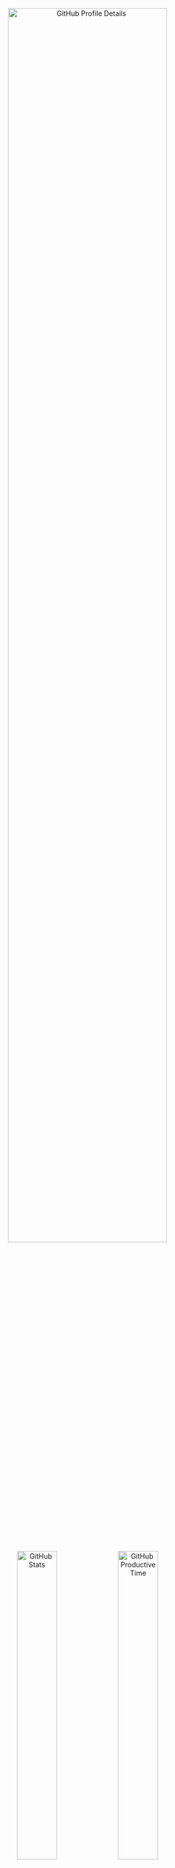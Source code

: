 <!--
  **vargalott/vargalott** is a ✨ _special_ ✨ repository because its `README.md`
  (this file) appears on your GitHub profile.
-->

<!-- https://github.com/vn7n24fzkq/github-profile-summary-cards -->
<div align="center">
    <img alt="GitHub Profile Details" width="80%" src="http://github-profile-summary-cards.vercel.app/api/cards/profile-details?username=vargalott&theme=github_dark"/>
    <img alt="GitHub Stats" width="40%" src="http://github-profile-summary-cards.vercel.app/api/cards/stats?username=vargalott&theme=github_dark">
    <img alt="GitHub Productive Time" width="40%" src="http://github-profile-summary-cards.vercel.app/api/cards/productive-time?username=vargalott&theme=github_dark"/>
    <img alt="GitHub Repos Per Language" width="40%" src="http://github-profile-summary-cards.vercel.app/api/cards/repos-per-language?username=vargalott&theme=github_dark"/>
    <img alt="GitHub Most Commit Language" width="40%" src="http://github-profile-summary-cards.vercel.app/api/cards/most-commit-language?username=vargalott&theme=github_dark"/>
</div>

---

<div align="center">
:zap: Recent activity :zap:
<br><br>

<!--RECENT_ACTIVITY:start-->
📔 Created new repository [vargalott/diploma-bachelor-nms](https://github.com/vargalott/diploma-bachelor-nms)<br>
📔 Created new repository [vargalott/vigenere-freq](https://github.com/vargalott/vigenere-freq)<br>
⭐ Starred [alireza0/x-ui](https://github.com/alireza0/x-ui)<br>
⭐ Starred [MHSanaei/3x-ui](https://github.com/MHSanaei/3x-ui)<br>
📔 Created new repository [vargalott/shooting-stars](https://github.com/vargalott/shooting-stars)<br>
<!--RECENT_ACTIVITY:end-->

<!--RECENT_ACTIVITY:last_update-->
Last updated at 2024-03-20, 12:20:30
<!--RECENT_ACTIVITY:last_update_end-->
</div>

